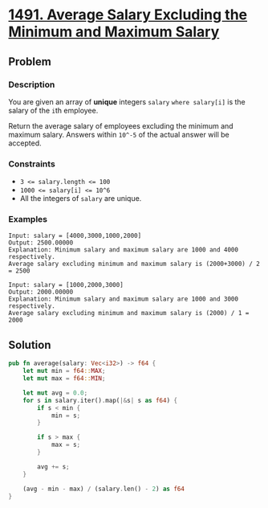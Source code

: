 # [1491. Average Salary Excluding the Minimum and Maximum Salary](https://leetcode.com/problems/average-salary-excluding-the-minimum-and-maximum-salary/)

## Problem

### Description

You are given an array of **unique** integers `salary` `where salary[i]` is the
salary of the `i`th employee.

Return the average salary of employees excluding the minimum and maximum salary.
Answers within `10^-5` of the actual answer will be accepted.

### Constraints

* `3 <= salary.length <= 100`
* `1000 <= salary[i] <= 10^6`
* All the integers of `salary` are unique.

### Examples

```text
Input: salary = [4000,3000,1000,2000]
Output: 2500.00000
Explanation: Minimum salary and maximum salary are 1000 and 4000 respectively.
Average salary excluding minimum and maximum salary is (2000+3000) / 2 = 2500
```

```text
Input: salary = [1000,2000,3000]
Output: 2000.00000
Explanation: Minimum salary and maximum salary are 1000 and 3000 respectively.
Average salary excluding minimum and maximum salary is (2000) / 1 = 2000
```

## Solution

```rust
pub fn average(salary: Vec<i32>) -> f64 {
    let mut min = f64::MAX;
    let mut max = f64::MIN;

    let mut avg = 0.0;
    for s in salary.iter().map(|&s| s as f64) {
        if s < min {
            min = s;
        }

        if s > max {
            max = s;
        }

        avg += s;
    }

    (avg - min - max) / (salary.len() - 2) as f64
}
```